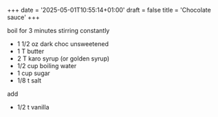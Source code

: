 +++
date = '2025-05-01T10:55:14+01:00'
draft = false
title = 'Chocolate sauce'
+++

boil for 3 minutes stirring constantly
* 1 1/2 oz dark choc unsweetened
* 1 T butter
* 2 T karo syrup (or golden syrup)
* 1/2 cup boiling water
* 1 cup sugar
* 1/8 t salt

add
* 1/2 t vanilla





